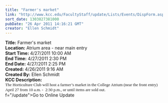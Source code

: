 ```yaml
---
title: "Farmer's market"
link: "http://www.kcc.edu/FacultyStaff/update/Lists/Events/DispForm.aspx?ID=80"
sort_date: 1303827381000
pubDate: "26 Apr 2011 14:16:21 GMT"
creator: "Ellen Schmidt"
---
```


<div><b>Title:</b> Farmer&#39;s market</div>
<div><b>Location:</b> Atrium area - near main entry</div>
<div><b>Start Time:</b> 4/27/2011 10:00 AM</div>
<div><b>End Time:</b> 4/27/2011 2:30 PM</div>
<div><b>End Date:</b> 4/27/2011 2:25 PM</div>
<div><b>Created:</b> 4/26/2011 9:16 AM</div>
<div><b>Created By:</b> Ellen Schmidt</div>
<div><b>KCC Description:</b> <div class=ExternalClassB6BC182B8EBD45629CC166AD5D57D085><div>
<p class=MsoPlainText style="margin:0in 0in 0pt"><font face=Consolas size=2>The Horticulture Club will host a farmer’s market in the College Atrium (near the front entry) April 27 from 10 a.m. -  2:30 p.m., or until items are sold out.<br></font></p></div></div></div>
f="/update">Go to Online Update</a></p>
<p> </p></div></div>
